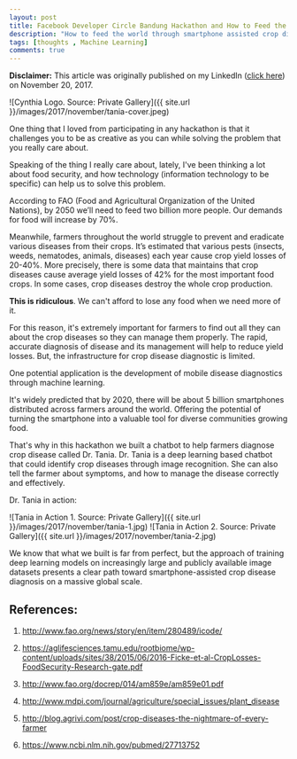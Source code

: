 ```yaml
---
layout: post
title: Facebook Developer Circle Bandung Hackathon and How to Feed the World
description: "How to feed the world through smartphone assisted crop disease diagnosis"
tags: [thoughts , Machine Learning]
comments: true
---
```


**Disclaimer:** This article was originally published on my LinkedIn ([click here](https://www.linkedin.com/pulse/facebook-developer-circle-bandung-hackathon-how-feed-world-ifdillah//)) on November 20, 2017. 

![Cynthia Logo. Source: Private Gallery]({{ site.url }}/images/2017/november/tania-cover.jpeg)

One thing that I loved from participating in any hackathon is that it challenges you to be as creative as you can while solving the problem that you really care about.

Speaking of the thing I really care about, lately, I've been thinking a lot about food security, and how technology (information technology to be specific) can help us to solve this problem.

According to FAO (Food and Agricultural Organization of the United Nations), by 2050 we’ll need to feed two billion more people. Our demands for food will increase by 70%.

Meanwhile, farmers throughout the world struggle to prevent and eradicate various diseases from their crops. It’s estimated that various pests (insects, weeds, nematodes, animals, diseases) each year cause crop yield losses of 20-40%. More precisely, there is some data that maintains that crop diseases cause average yield losses of 42% for the most important food crops. In some cases, crop diseases destroy the whole crop production.

**This is ridiculous**. We can't afford to lose any food when we need more of it.

For this reason, it's extremely important for farmers to find out all they can about the crop diseases so they can manage them properly. The rapid, accurate diagnosis of disease and its management will help to reduce yield losses. But, the infrastructure for crop disease diagnostic is limited.

One potential application is the development of mobile disease diagnostics through machine learning.

It's widely predicted that by 2020, there will be about 5 billion smartphones distributed across farmers around the world. Offering the potential of turning the smartphone into a valuable tool for diverse communities growing food.

That's why in this hackathon we built a chatbot to help farmers diagnose crop disease called Dr. Tania. Dr. Tania is a deep learning based chatbot that could identify crop diseases through image recognition. She can also tell the farmer about symptoms, and how to manage the disease correctly and effectively.

Dr. Tania in action:

![Tania in Action 1. Source: Private Gallery]({{ site.url }}/images/2017/november/tania-1.jpg)
![Tania in Action 2. Source: Private Gallery]({{ site.url }}/images/2017/november/tania-2.jpg)

We know that what we built is far from perfect, but the approach of training deep learning models on increasingly large and publicly available image datasets presents a clear path toward smartphone-assisted crop disease diagnosis on a massive global scale.

## References:

1. http://www.fao.org/news/story/en/item/280489/icode/

2. https://aglifesciences.tamu.edu/rootbiome/wp-content/uploads/sites/38/2015/06/2016-Ficke-et-al-CropLosses-FoodSecurity-Research-gate.pdf

3. http://www.fao.org/docrep/014/am859e/am859e01.pdf

4. http://www.mdpi.com/journal/agriculture/special_issues/plant_disease

5. http://blog.agrivi.com/post/crop-diseases-the-nightmare-of-every-farmer

6. https://www.ncbi.nlm.nih.gov/pubmed/27713752











